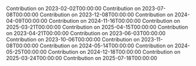Contribution on 2023-02-02T00:00:00
Contribution on 2023-07-08T00:00:00
Contribution on 2023-12-08T00:00:00
Contribution on 2024-04-09T00:00:00
Contribution on 2024-11-16T00:00:00
Contribution on 2025-03-21T00:00:00
Contribution on 2025-04-15T00:00:00
Contribution on 2023-04-21T00:00:00
Contribution on 2023-06-03T00:00:00
Contribution on 2023-10-06T00:00:00
Contribution on 2023-11-08T00:00:00
Contribution on 2024-05-14T00:00:00
Contribution on 2024-05-25T00:00:00
Contribution on 2024-12-18T00:00:00
Contribution on 2025-03-24T00:00:00
Contribution on 2025-07-18T00:00:00
